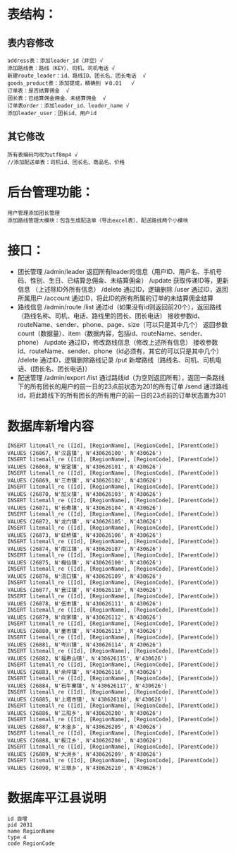 # 表结构：
## 表内容修改
	address表：添加leader_id（非空）√
	添加路线表：路线（KEY）、司机、司机电话 √
	新建route_leader：id、路线ID、团长名、团长电话  √  
	goods_product表：添加提成，精确到 ￥0.01   √
	订单表：是否结算佣金  √
	团长表：已结算佣金佣金、未结算佣金  √
	订单表order：添加leader_id、leader_name √
	添加leader_user：团长id、用户id

## 其它修改
	所有表编码均改为utf8mp4 √
	//添加配送单表：司机id、团长名、商品名、价格

# 后台管理功能：
	用户管理添加团长管理
	添加路线管理大模块：包含生成配送单（导出excel表）、配送路线两个小模块

# 接口：
* 团长管理
	/admin/leader 返回所有leader的信息（用户ID、用户名、手机号码、性别、生日、已结算总佣金、未结算佣金）
		/update 获取传递ID等，更新信息 （上述除ID外所有信息）
		/delete 通过ID，逻辑删除
		/user 通过ID，返回所属用户
		/account 通过ID，将此ID的所有所属的订单的未结算佣金结算
* 路线信息
	/admin/route
		/list 通过id（如果没有id则返回前20个），返回路线（路线名称、司机、电话、路线里的团长、团长电话）
			接收参数id、routeName、sender、phone、page、size（可以只是其中几个）
			返回参数count（数据量）、item（数据内容，包括id、routeName、sender、phone）
		/update 通过ID，修改路线信息（修改上述所有信息）
			接收参数id、routeName、sender、phone（id必须有，其它的可以只是其中几个）
		/delete 通过ID，逻辑删除路线记录
		/put 新增路线（路线名、司机、司机电话、{团长名、团长电话}）
* 配送管理
	/admin/export
		/list 通过路线id（为空则返回所有），返回一条路线下的所有团长的用户的前一日的23点前状态为201的所有订单
		/send 通过路线id，将此路线下的所有团长的所有用户的前一日的23点前的订单状态置为301

# 数据库新增内容
	INSERT litemall_re ([Id], [RegionName], [RegionCode], [ParentCode]) VALUES (26867, N'汉昌镇', N'430626100', N'430626')
	INSERT litemall_re ([Id], [RegionName], [RegionCode], [ParentCode]) VALUES (26868, N'安定镇', N'430626101', N'430626')
	INSERT litemall_re ([Id], [RegionName], [RegionCode], [ParentCode]) VALUES (26869, N'三市镇', N'430626102', N'430626')
	INSERT litemall_re ([Id], [RegionName], [RegionCode], [ParentCode]) VALUES (26870, N'加义镇', N'430626103', N'430626')
	INSERT litemall_re ([Id], [RegionName], [RegionCode], [ParentCode]) VALUES (26871, N'长寿镇', N'430626104', N'430626')
	INSERT litemall_re ([Id], [RegionName], [RegionCode], [ParentCode]) VALUES (26872, N'龙门镇', N'430626105', N'430626')
	INSERT litemall_re ([Id], [RegionName], [RegionCode], [ParentCode]) VALUES (26873, N'虹桥镇', N'430626106', N'430626')
	INSERT litemall_re ([Id], [RegionName], [RegionCode], [ParentCode]) VALUES (26874, N'南江镇', N'430626107', N'430626')
	INSERT litemall_re ([Id], [RegionName], [RegionCode], [ParentCode]) VALUES (26875, N'梅仙镇', N'430626108', N'430626')
	INSERT litemall_re ([Id], [RegionName], [RegionCode], [ParentCode]) VALUES (26876, N'浯口镇', N'430626109', N'430626')
	INSERT litemall_re ([Id], [RegionName], [RegionCode], [ParentCode]) VALUES (26877, N'瓮江镇', N'430626110', N'430626')
	INSERT litemall_re ([Id], [RegionName], [RegionCode], [ParentCode]) VALUES (26878, N'伍市镇', N'430626111', N'430626')
	INSERT litemall_re ([Id], [RegionName], [RegionCode], [ParentCode]) VALUES (26879, N'向家镇', N'430626112', N'430626')
	INSERT litemall_re ([Id], [RegionName], [RegionCode], [ParentCode]) VALUES (26880, N'童市镇', N'430626113', N'430626')
	INSERT litemall_re ([Id], [RegionName], [RegionCode], [ParentCode]) VALUES (26881, N'岑川镇', N'430626114', N'430626')
	INSERT litemall_re ([Id], [RegionName], [RegionCode], [ParentCode]) VALUES (26882, N'福寿山镇', N'430626115', N'430626')
	INSERT litemall_re ([Id], [RegionName], [RegionCode], [ParentCode]) VALUES (26883, N'余坪镇', N'430626116', N'430626')
	INSERT litemall_re ([Id], [RegionName], [RegionCode], [ParentCode]) VALUES (26884, N'石牛寨镇', N'430626117', N'430626')
	INSERT litemall_re ([Id], [RegionName], [RegionCode], [ParentCode]) VALUES (26885, N'上塔市镇', N'430626118', N'430626')
	INSERT litemall_re ([Id], [RegionName], [RegionCode], [ParentCode]) VALUES (26886, N'三阳乡', N'430626200', N'430626')
	INSERT litemall_re ([Id], [RegionName], [RegionCode], [ParentCode]) VALUES (26887, N'木金乡', N'430626205', N'430626')
	INSERT litemall_re ([Id], [RegionName], [RegionCode], [ParentCode]) VALUES (26888, N'板江乡', N'430626208', N'430626')
	INSERT litemall_re ([Id], [RegionName], [RegionCode], [ParentCode]) VALUES (26889, N'大洲乡', N'430626209', N'430626')
	INSERT litemall_re ([Id], [RegionName], [RegionCode], [ParentCode]) VALUES (26890, N'三墩乡', N'430626210', N'430626')



# 数据库平江县说明
	id 自增
	pid 2031
	name RegionName
	type 4
	code RegionCode